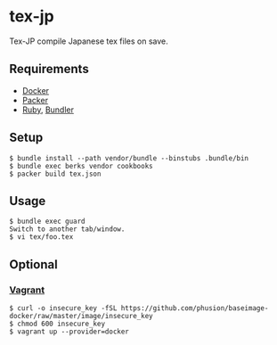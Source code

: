 tex-jp
========

Tex-JP compile Japanese tex files on save.

## Requirements

- [Docker](http://www.docker.com)
- [Packer](http://www.packer.io)
- [Ruby](https://www.ruby-lang.org), [Bundler](http://bundler.io)

## Setup

```
$ bundle install --path vendor/bundle --binstubs .bundle/bin
$ bundle exec berks vendor cookbooks
$ packer build tex.json
```

## Usage

```
$ bundle exec guard
Switch to another tab/window.
$ vi tex/foo.tex
```

## Optional

### [Vagrant](http://www.vagrantup.com)

```
$ curl -o insecure_key -fSL https://github.com/phusion/baseimage-docker/raw/master/image/insecure_key
$ chmod 600 insecure_key
$ vagrant up --provider=docker
```
